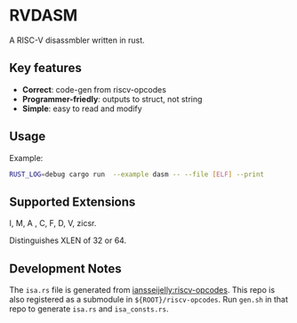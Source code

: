# RVDASM

A RISC-V disassmbler written in rust.

## Key features

* **Correct**: code-gen from riscv-opcodes
* **Programmer-friedly**: outputs to struct, not string
* **Simple**: easy to read and modify

## Usage

Example:

```bash
RUST_LOG=debug cargo run  --example dasm -- --file [ELF] --print
```

## Supported Extensions

I, M, A , C, F, D, V, zicsr.

Distinguishes XLEN of 32 or 64.

## Development Notes

The `isa.rs` file is generated from [iansseijelly:riscv-opcodes](https://github.com/iansseijelly/riscv-opcodes).
This repo is also registered as a submodule in `${ROOT}/riscv-opcodes`.
Run `gen.sh` in that repo to generate `isa.rs` and `isa_consts.rs`.
